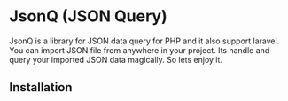 # JsonQ (JSON Query)
JsonQ is a library for JSON data query  for PHP and it also support laravel. You can import JSON file from anywhere in your project. Its handle and query your imported JSON data magically. So lets enjoy it.

## Installation
